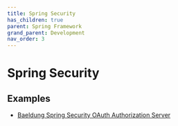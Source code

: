 ```yaml
---
title: Spring Security
has_children: true
parent: Spring Framework
grand_parent: Development
nav_order: 3
---
```


# Spring Security

## Examples
* [Baeldung Spring Security OAuth Authorization Server](https://github.com/spring-kb/baeldung-spring-security-oauth-auth-server)